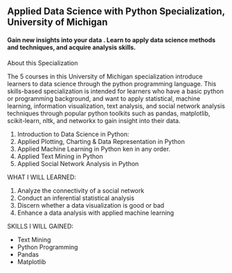 ## Applied Data Science with Python Specialization, University of Michigan

#### Gain new insights into your data . Learn to apply data science methods and techniques, and acquire analysis skills.


About this Specialization

The 5 courses in this University of Michigan specialization introduce learners to data science through the python programming language. This skills-based specialization is intended for learners who have a basic python or programming background, and want to apply statistical, machine learning, information visualization, text analysis, and social network analysis techniques through popular python toolkits such as pandas, matplotlib, scikit-learn, nltk, and networkx to gain insight into their data.

1. Introduction to Data Science in Python: 
2. Applied Plotting, Charting & Data Representation in Python 
3. Applied Machine Learning in Python ken in any order. 
4. Applied Text Mining in Python
5. Applied Social Network Analysis in Python


WHAT I WILL LEARNED:
1. Analyze the connectivity of a social network
2. Conduct an inferential statistical analysis
3. Discern whether a data visualization is good or bad
4. Enhance a data analysis with applied machine learning

SKILLS I WILL GAINED:
- Text Mining
- Python Programming
- Pandas
- Matplotlib
